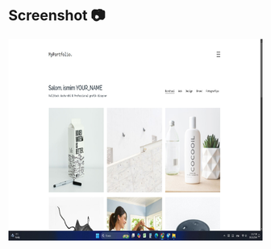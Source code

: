 # Screenshot 📷

<p align='center'><img src='https://github.com/sadullayevuz/simple-portfolio/blob/main/elements/screenshot.jpg' width='600' height='400'></p>
